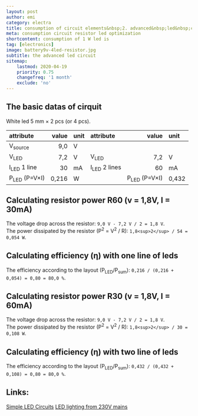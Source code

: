 ```yaml
---
layout: post
author: emi
category: electra
title: consumption of circuit elements&nbsp;2. advanced&nbsp;led&nbsp;circuit
meta: consumption circuit resistor led optimization
shortcontent: consumption of 1 W led is
tag: [electronics]
image: battery9v-4led-resistor.jpg
subtitle: the advanced led circuit
sitemap:
    lastmod: 2020-04-19
    priority: 0.75
    changefreq: '1 month'
    exclude: 'no'
---
```

## The basic datas of cirquit

White led 5 mm × 2 pcs (or 4 pcs).

|attribute              | value | unit |attribute              | value | unit |
|:---                   | ---:  | :--- |:---                   | ---:  | :--- |
|V<sub>source</sub>     |9,0| V|||||
|V<sub>LED</sub>        |7,2| V|V<sub>LED</sub>        |7,2| V|
|I<sub>LED</sub> 1 line |30|mA|I<sub>LED</sub> 2 lines |60|mA|
|P<sub>LED</sub> (P=V×I)|0,216|W||P<sub>LED</sub> (P=V×I)|0,432|W|

## Calculating resistor power R60 (v = 1,8V, I = 30mA)

The voltage drop across the resistor: `9,0 V - 7,2 V / 2 = 1,8 V`.  
The power dissipated by the resistor (P<sup>2</sup> = V<sup>2</sup> / R): `1,8<sup>2</sup> / 54 = 0,054 W`.  

## Calculating efficiency (η) with one line of leds

The efficiency according to the layout (P<sub>LED</sub>/P<sub>sum</sub>): `0,216 / (0,216 + 0,054) = 0,80 = 80,0 %`.  

## Calculating resistor power R30 (v = 1,8V, I = 60mA)

The voltage drop across the resistor: `9,0 V - 7,2 V / 2 = 1,8 V`.  
The power dissipated by the resistor (P<sup>2</sup> = V<sup>2</sup> / R): `1,8<sup>2</sup> / 30 = 0,108 W`.  

## Calculating efficiency (η) with two line of leds

The efficiency according to the layout (P<sub>LED</sub>/P<sub>sum</sub>): `0,432 / (0,432 + 0,108) = 0,80 = 80,0 %`.  

## Links:

[Simple LED Circuits](https://www.electronicshub.org/simple-led-circuits/)
[LED lighting from 230V mains](http://skory.gylcomp.hu/kapcs/led230.html)
